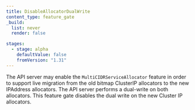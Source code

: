 ```yaml
---
title: DisableAllocatorDualWrite
content_type: feature_gate
_build:
  list: never
  render: false

stages:
  - stage: alpha 
    defaultValue: false
    fromVersion: "1.31"
---
```

The API server may enable the `MultiCIDRServiceAllocator` feature in order to support live migration
from the old bitmap ClusterIP allocators to the new IPAddress allocators.
The API server performs a dual-write on both allocators. This feature gate disables the dual write
on the new Cluster IP allocators.

